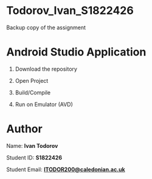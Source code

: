 # Todorov_Ivan_S1822426
Backup copy of the assignment

# Android Studio Application
1. Download the repository

2. Open Project

3. Build/Compile

4. Run on Emulator (AVD)

# Author

Name: **Ivan Todorov** 

Student ID: **S1822426**

Student Email: **ITODOR200@caledonian.ac.uk**
